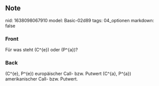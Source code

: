 ## Note
nid: 1638098067910
model: Basic-02d89
tags: 04_optionen
markdown: false

### Front
Für was steht \(C^{e}\) oder \(P^{a}\)?

### Back
\(C^{e}, P^{e}\) europäischer Call- bzw. Putwert \(C^{a}, P^{a}\) amerikanischer Call- bzw. Putwert.
